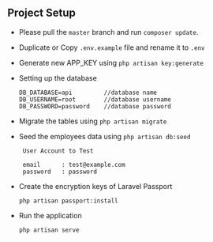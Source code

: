 
## Project Setup

- Please pull the ```master``` branch and run ``` composer update ```.

- Duplicate or Copy ```.env.example``` file and rename it to ```.env```

- Generate new APP_KEY using ```php artisan key:generate```

- Setting up the database

    ```
    DB_DATABASE=api         //database name
    DB_USERNAME=root        //database username
    DB_PASSWORD=password    //database password
    ```
- Migrate the tables using ```php artisan migrate```

- Seed the employees data using ```php artisan db:seed```

    ```
     User Account to Test

     email      : test@example.com
     password   : password
    ```

- Create the encryption keys of Laravel Passport 

    ```php artisan passport:install```

- Run the application

    ```php artisan serve```

